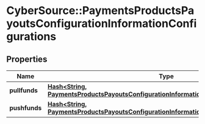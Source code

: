 # CyberSource::PaymentsProductsPayoutsConfigurationInformationConfigurations

## Properties
Name | Type | Description | Notes
------------ | ------------- | ------------- | -------------
**pullfunds** | [**Hash&lt;String, PaymentsProductsPayoutsConfigurationInformationConfigurationsPullfunds&gt;**](PaymentsProductsPayoutsConfigurationInformationConfigurationsPullfunds.md) |  | [optional] 
**pushfunds** | [**Hash&lt;String, PaymentsProductsPayoutsConfigurationInformationConfigurationsPushfunds&gt;**](PaymentsProductsPayoutsConfigurationInformationConfigurationsPushfunds.md) |  | [optional] 


